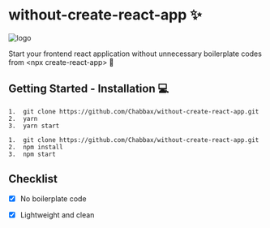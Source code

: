 # without-create-react-app :sparkles:
![logo](./logo.jpg "logo")

Start your frontend react application without unnecessary boilerplate codes from &lt;npx create-react-app> :tada:

## Getting Started - Installation :computer:

```
1.  git clone https://github.com/Chabbax/without-create-react-app.git
2.  yarn
3.  yarn start
```
```
1.  git clone https://github.com/Chabbax/without-create-react-app.git
2.  npm install
3.  npm start
```

## Checklist 
- [x] No boilerplate code
- [x] Lightweight and clean

